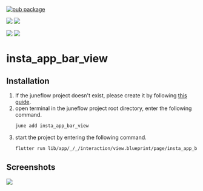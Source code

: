[![pub package](https://img.shields.io/pub/v/insta_app_bar_view.svg)](https://pub.dartlang.org/packages/insta_app_bar_view)

[![](https://img.shields.io/badge/Module-Hub-007bff?style=for-the-badge&logo=flutter)](https://module.juneflow.org/)
[![](https://img.shields.io/badge/View-Hub-007bff?style=for-the-badge&logo=flutter)](https://view.juneflow.org/)

[![](https://img.shields.io/badge/DISCORD-JOIN%20SERVER-5663F7?style=for-the-badge&logo=discord&logoColor=white)](https://discord.gg/zXXHvAXCug)
[![](https://img.shields.io/badge/KakaoTalk-Join%20Room-FEE500?style=for-the-badge&logo=kakao)](https://open.kakao.com/o/gEwrffbg)
# insta_app_bar_view

##  Installation
1. If the juneflow project doesn't exist, please create it by following [this guide](https://doc.juneflow.org/).
2. open terminal in the juneflow project root directory, enter the following command.
    ```bash
    june add insta_app_bar_view
    ```
3. start the project by entering the following command.
    ```bash
    flutter run lib/app/_/_/interaction/view.blueprint/page/insta_app_bar_view/_/view.dart -d chrome
    ```

## Screenshots
![](https://github.com/juneview-songdo/insta_app_bar_view/assets/21379657/2aaf8746-f9a1-49da-a802-830d7f047aa3)

